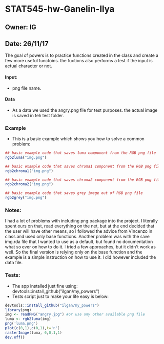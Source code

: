 STAT545-hw-Ganelin-Ilya
=======================

Owner: IG
---------

Date: 26/11/17
--------------

<!-- README.md is generated from README.Rmd. Please edit that file -->
The goal of powers is to practice functions created in the class and create a few more useful functoins. the fuctions also performs a test if the input is actual character or not.

#### Input:

-   png file name.

#### Data

-   As a data we used the angry.png file for test purposes. the actual image is saved in teh test folder.

### Example

-   This is a basic example which shows you how to solve a common problem:

``` r
## basic example code that saves luma component from the RGB png file
rgb2luma("img.png")
```

``` r
## basic example code that saves chroma1 component from the RGB png file
rgb2chroma1("img.png")
```

``` r
## basic example code that saves chroma2 component from the RGB png file
rgb2chroma2("img.png")
```

``` r
## basic example code that saves grey image out of RGB png file
rgb2grey("img.png")
```

### Notes:

I had a lot of problems with including png package into the project. I literally spent ours on that, read everything on the net, but at the end decided that the user will have other means, so I followed the advice from VIncenzo in class and used only base functions. Another problem was with the save img.rda file that I wanted to use as a default, but found no documentation what so ever on how to do it. I tried a few approaches, but it didn't work as well. So the final version is relying only on the base function and the example is a simple instruction on how to use it. I did however included the data file.

### Tests:

-   The app installed just fine using: devtools::install\_github("ilgan/my\_powers")
-   Tests script just to make your life easy is below:

``` r
devtools::install_github("ilgan/my_powers")
library(png)
img <- readPNG("angry.jpg") #or use any other available png file
luma <- rgb2luma(img)
png('luma.png')
plot(c(0,1),c(0,1),t='n')
rasterImage(luma, 0,0,1,1)
dev.off()
```
